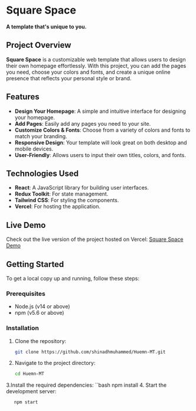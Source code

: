 # Square Space

**A template that's unique to you.**

## Project Overview

**Square Space** is a customizable web template that allows users to design their own homepage effortlessly. With this project, you can add the pages you need, choose your colors and fonts, and create a unique online presence that reflects your personal style or brand.

## Features

- **Design Your Homepage**: A simple and intuitive interface for designing your homepage.
- **Add Pages**: Easily add any pages you need to your site.
- **Customize Colors & Fonts**: Choose from a variety of colors and fonts to match your branding.
- **Responsive Design**: Your template will look great on both desktop and mobile devices.
- **User-Friendly**: Allows users to input their own titles, colors, and fonts.

## Technologies Used

- **React**: A JavaScript library for building user interfaces.
- **Redux Toolkit**: For state management.
- **Tailwind CSS**: For styling the components.
- **Vercel**: For hosting the application.

## Live Demo

Check out the live version of the project hosted on Vercel: [Square Space Demo](https://square-space-six.vercel.app/)

## Getting Started

To get a local copy up and running, follow these steps:

### Prerequisites

- Node.js (v14 or above)
- npm (v5.6 or above)

### Installation

1. Clone the repository:
   ```bash
   git clone https://github.com/shinadhmuhammed/Huemn-MT.git
2. Navigate to the project directory:
   ```bash
   cd Huemn-MT
3.Install the required dependencies:
``bash
   npm install
4. Start the development server:
```bash
   npm start




